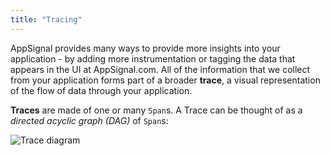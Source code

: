 ```yaml
---
title: "Tracing"
---
```


AppSignal provides many ways to provide more insights into your application - by adding more instrumentation or tagging the data that appears in the UI at AppSignal.com. All of the information that we collect from your application forms part of a broader **trace**, a visual representation of the flow of data through your application.

**Traces** are made of one or many `Span`s. A Trace can be thought of as a _directed acyclic graph (DAG)_ of `Span`s:

![Trace diagram](/assets/images/abstract-trace.png)
